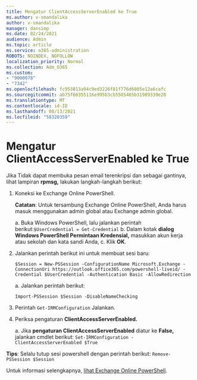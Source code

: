 ```yaml
---
title: Mengatur ClientAccessServerEnabled ke True
ms.author: v-smandalika
author: v-smandalika
manager: dansimp
ms.date: 02/24/2021
audience: Admin
ms.topic: article
ms.service: o365-administration
ROBOTS: NOINDEX, NOFOLLOW
localization_priority: Normal
ms.collection: Adm_O365
ms.custom:
- "9000078"
- "7342"
ms.openlocfilehash: fc953813a94c9ed3226f81f776d6085e12a6cafc
ms.sourcegitcommit: ab75f66355116e995b3cb5505465b31989339e28
ms.translationtype: MT
ms.contentlocale: id-ID
ms.lasthandoff: 08/13/2021
ms.locfileid: "58320359"
---
```

# <a name="set-clientaccessserverenabled-to-true"></a>Mengatur ClientAccessServerEnabled ke True

Jika Tidak dapat membuka pesan email terenkripsi dan sebagai gantinya, lihat lampiran **rpmsg,** lakukan langkah-langkah berikut:

1. Koneksi ke Exchange Online PowerShell.

    **Catatan**: Untuk tersambung Exchange Online PowerShell, Anda harus masuk menggunakan admin global atau Exchange admin global.

   a. Buka Windows PowerShell, lalu jalankan perintah berikut:`$UserCredential = Get-Credential`
   b. Dalam kotak **dialog Windows PowerShell Permintaan Kredensial,** masukkan akun kerja atau sekolah dan kata sandi Anda, c. Klik **OK**. 

2. Jalankan perintah berikut ini untuk membuat sesi baru:

    `$Session = New-PSSession -ConfigurationName Microsoft.Exchange -ConnectionUri https://outlook.office365.com/powershell-liveid/ -Credential $UserCredential -Authentication Basic -AllowRedirection`

    a. Jalankan perintah berikut:
    
    `Import-PSSession $Session -DisableNameChecking`

3. Perintah `Get-IRMConfiguration` Jalankan.

4. Periksa pengaturan **ClientAccessServerEnabled.** 

    a. Jika **pengaturan ClientAccessServerEnabled** diatur ke **False,** jalankan cmdlet berikut: `Set-IRMConfiguration -ClientAccessServerEnabled $True`

**Tips**: Selalu tutup sesi powershell dengan perintah berikut: `Remove-PSSession $Session`

Untuk informasi selengkapnya, [lihat Exchange Online PowerShell](https://docs.microsoft.com/powershell/exchange/connect-to-exchange-online-powershell).

